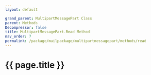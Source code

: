 ```yaml
---
layout: default

grand_parent: MultipartMessagePart Class
parent: Methods
Decompressor: false
title: MultipartMessagePart.Read Method
nav_order: 7
permalink: /package/mailpackage/multipartmessagepart/methods/read
---
```

# {{ page.title }}